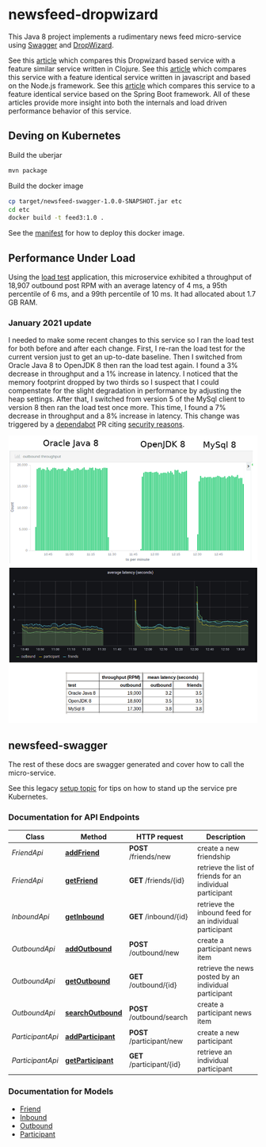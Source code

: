 # newsfeed-dropwizard

This Java 8 project implements a rudimentary news feed micro-service using [Swagger](http://swagger.io/) and [DropWizard](http://www.dropwizard.io/1.0.5/docs/).

See this [article](https://glennengstrand.info/software/performance/clojure/dropwizard) which compares this Dropwizard based service with a feature similar service written in Clojure. See this [article](https://glennengstrand.info/software/performance/nodejs/dropwizard) which compares this service with a feature identical service written in javascript and based on the Node.js framework. See this [article](https://glennengstrand.info/software/performance/springboot/dropwizard) which compares this service to a feature identical service based on the Spring Boot framework. All of these articles provide more insight into both the internals and load driven performance behavior of this service.

## Deving on Kubernetes

Build the uberjar

```bash
mvn package
```

Build the docker image

```bash
cp target/newsfeed-swagger-1.0.0-SNAPSHOT.jar etc
cd etc
docker build -t feed3:1.0 .
```

See the [manifest](https://github.com/gengstrand/clojure-news-feed/blob/master/server/k8s/feed3-deployment.yaml) for how to deploy this docker image.

## Performance Under Load

Using the [load test](https://github.com/gengstrand/clojure-news-feed/tree/master/client/load) application, this microservice exhibited a throughput of 18,907 outbound post RPM with an average latency of 4 ms, a 95th percentile of 6 ms, and a 99th percentile of 10 ms. It had allocated about 1.7 GB RAM.

### January 2021 update

I needed to make some recent changes to this service so I ran the load test for both before and after each change. First, I re-ran the load test for the current version just to get an up-to-date baseline. Then I switched from Oracle Java 8 to OpenJDK 8 then ran the load test again. I found a 3% decrease in throughput and a 1% increase in latency. I noticed that the memory footprint dropped by two thirds so I suspect that I could compenstate for the slight degradation in performance by adjusting the heap settings. After that, I switched from version 5 of the MySql client to version 8 then ran the load test once more. This time, I found a 7% decrease in throughput and a 8% increase in latency. This change was triggered by a [dependabot](https://docs.github.com/en/github/managing-security-vulnerabilities/configuring-dependabot-security-updates) PR citing [security reasons](https://github.com/advisories/GHSA-jcq3-cprp-m333).

<img src="docs/infographic.png" />

## newsfeed-swagger

The rest of these docs are swagger generated and cover how to call the micro-service.

See this legacy [setup topic](docs/setup.md) for tips on how to stand up the service pre Kubernetes.

### Documentation for API Endpoints

Class | Method | HTTP request | Description
------------ | ------------- | ------------- | -------------
*FriendApi* | [**addFriend**](docs/FriendApi.md#addFriend) | **POST** /friends/new | create a new friendship
*FriendApi* | [**getFriend**](docs/FriendApi.md#getFriend) | **GET** /friends/{id} | retrieve the list of friends for an individual participant
*InboundApi* | [**getInbound**](docs/InboundApi.md#getInbound) | **GET** /inbound/{id} | retrieve the inbound feed for an individual participant
*OutboundApi* | [**addOutbound**](docs/OutboundApi.md#addOutbound) | **POST** /outbound/new | create a participant news item
*OutboundApi* | [**getOutbound**](docs/OutboundApi.md#getOutbound) | **GET** /outbound/{id} | retrieve the news posted by an individual participant
*OutboundApi* | [**searchOutbound**](docs/OutboundApi.md#searchOutbound) | **POST** /outbound/search | create a participant news item
*ParticipantApi* | [**addParticipant**](docs/ParticipantApi.md#addParticipant) | **POST** /participant/new | create a new participant
*ParticipantApi* | [**getParticipant**](docs/ParticipantApi.md#getParticipant) | **GET** /participant/{id} | retrieve an individual participant


### Documentation for Models

 - [Friend](docs/Friend.md)
 - [Inbound](docs/Inbound.md)
 - [Outbound](docs/Outbound.md)
 - [Participant](docs/Participant.md)


